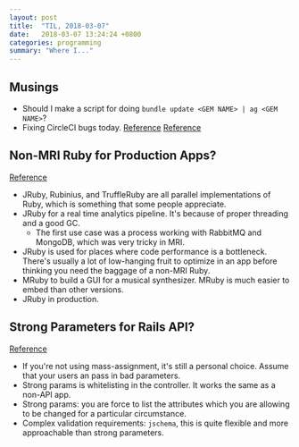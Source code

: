 ```yaml
---
layout: post
title:  "TIL, 2018-03-07"
date:   2018-03-07 13:24:24 +0800
categories: programming
summary: "Where I..."
---
```


## Musings

- Should I make a script for doing `bundle update <GEM NAME> | ag <GEM NAME>`?
- Fixing CircleCI bugs today. [Reference](https://discuss.circleci.com/t/rails-5-with-2-0-cant-run-rspec-using-multiple-containers/16665) [Reference](http://blog.overstuffedgorilla.com/rails-5-x-and-postgresql-on-circleci-2-0/)

## Non-MRI Ruby for Production Apps?
[Reference](https://www.reddit.com/r/ruby/comments/82nq0w/have_you_used_nonmri_ruby_for_production_apps/)

- JRuby, Rubinius, and TruffleRuby are all parallel implementations of Ruby, which is something that some people appreciate.
- JRuby for a real time analytics pipeline. It's because of proper threading and a good GC.
  - The first use case was a process working with RabbitMQ and MongoDB, which was very tricky in MRI.
- JRuby is used for places where code performance is a bottleneck. There's usually a lot of low-hanging fruit to optimize in an app before thinking you need the baggage of a non-MRI Ruby.
- MRuby to build a GUI for a musical synthesizer. MRuby is much easier to embed than other versions.
- JRuby in production.

## Strong Parameters for Rails API?
[Reference](https://www.reddit.com/r/rails/comments/82h6sv/strong_parameters_for_rails_api/)

- If you're not using mass-assignment, it's still a personal choice. Assume that your users an pass in bad parameters.
- Strong params is whitelisting in the controller. It works the same as a non-API app.
- Strong params: you are force to list the attributes which you are allowing to be changed for a particular circumstance.
- Complex validation requirements: `jschema`, this is quite flexible and more approachable than strong parameters.
